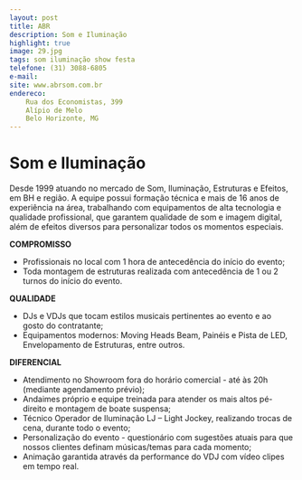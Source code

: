 ```yaml
---
layout: post
title: ABR
description: Som e Iluminação
highlight: true
image: 29.jpg
tags: som iluminação show festa 
telefone: (31) 3088-6805
e-mail:   
site: www.abrsom.com.br
endereco:
    Rua dos Economistas, 399
    Alípio de Melo 
    Belo Horizonte, MG
---
```


# Som e Iluminação

Desde 1999 atuando no mercado de Som, Iluminação, Estruturas e Efeitos, em BH e região.
A equipe possui formação técnica e mais de 16 anos de experiência na área, trabalhando com equipamentos de alta tecnologia
e qualidade profissional, que garantem qualidade de som e imagem digital, além de efeitos diversos para personalizar 
todos os momentos especiais.

**COMPROMISSO**

* Profissionais no local com 1 hora de antecedência do início do evento;
* Toda montagem de estruturas realizada com antecedência de 1 ou 2 turnos do início do evento.

**QUALIDADE**

* DJs e VDJs que tocam estilos musicais pertinentes ao evento e ao gosto do contratante;
* Equipamentos modernos: Moving Heads Beam, Painéis e Pista de LED, Envelopamento de Estruturas, entre outros.

**DIFERENCIAL**

* Atendimento no Showroom fora do horário comercial - até às 20h (mediante agendamento prévio);
* Andaimes próprio e equipe treinada para atender os mais altos pé-direito e montagem de boate suspensa;
* Técnico Operador de Iluminação LJ – Light Jockey, realizando trocas de cena, durante todo o evento;
* Personalização do evento - questionário com sugestões atuais para que nossos clientes definam músicas/temas para cada momento;
* Animação garantida através da performance do VDJ com vídeo clipes em tempo real.






